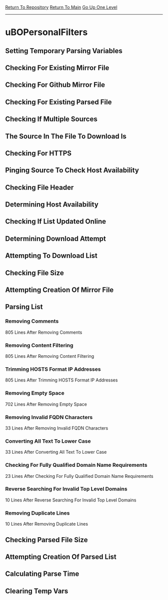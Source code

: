 [Return To Repository](https://github.com/deathbybandaid/piholeparser/)
[Return To Main](https://github.com/deathbybandaid/piholeparser/blob/master/RecentRunLogs/Mainlog.md)
[Go Up One Level](https://github.com/deathbybandaid/piholeparser/blob/master/RecentRunLogs/TopLevelScripts/30-Processing-External-Blacklists.md)
____________________________________
# uBOPersonalFilters
## Setting Temporary Parsing Variables
## Checking For Existing Mirror File
## Checking For Github Mirror File
## Checking For Existing Parsed File
## Checking If Multiple Sources
## The Source In The File To Download Is
## Checking For HTTPS
## Pinging Source To Check Host Availability
## Checking File Header
## Determining Host Availability
## Checking If List Updated Online
## Determining Download Attempt
## Attempting To Download List
## Checking File Size
## Attempting Creation Of Mirror File
## Parsing List
### Removing Comments
805 Lines After Removing Comments
### Removing Content Filtering
805 Lines After Removing Content Filtering
### Trimming HOSTS Format IP Addresses
805 Lines After Trimming HOSTS Format IP Addresses
### Removing Empty Space
702 Lines After Removing Empty Space
### Removing Invalid FQDN Characters
33 Lines After Removing Invalid FQDN Characters
### Converting All Text To Lower Case
33 Lines After Converting All Text To Lower Case
### Checking For Fully Qualified Domain Name Requirements
23 Lines After Checking For Fully Qualified Domain Name Requirements
### Reverse Searching For Invalid Top Level Domains
10 Lines After Reverse Searching For Invalid Top Level Domains
### Removing Duplicate Lines
10 Lines After Removing Duplicate Lines
## Checking Parsed File Size
## Attempting Creation Of Parsed List
## Calculating Parse Time
## Clearing Temp Vars

